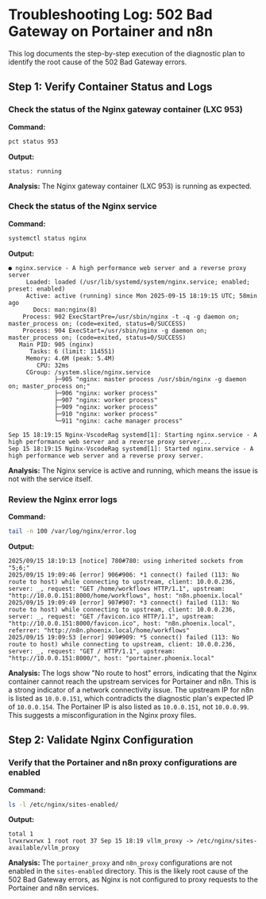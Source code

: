 # Troubleshooting Log: 502 Bad Gateway on Portainer and n8n

This log documents the step-by-step execution of the diagnostic plan to identify the root cause of the 502 Bad Gateway errors.


## Step 1: Verify Container Status and Logs

### Check the status of the Nginx gateway container (LXC 953)

**Command:**
```bash
pct status 953
```

**Output:**
```
status: running
```

**Analysis:**
The Nginx gateway container (LXC 953) is running as expected.


### Check the status of the Nginx service

**Command:**
```bash
systemctl status nginx
```

**Output:**
```
● nginx.service - A high performance web server and a reverse proxy server
     Loaded: loaded (/usr/lib/systemd/system/nginx.service; enabled; preset: enabled)
     Active: active (running) since Mon 2025-09-15 18:19:15 UTC; 58min ago
       Docs: man:nginx(8)
    Process: 902 ExecStartPre=/usr/sbin/nginx -t -q -g daemon on; master_process on; (code=exited, status=0/SUCCESS)
    Process: 904 ExecStart=/usr/sbin/nginx -g daemon on; master_process on; (code=exited, status=0/SUCCESS)
   Main PID: 905 (nginx)
      Tasks: 6 (limit: 114551)
     Memory: 4.6M (peak: 5.4M)
        CPU: 32ms
     CGroup: /system.slice/nginx.service
             ├─905 "nginx: master process /usr/sbin/nginx -g daemon on; master_process on;"
             ├─906 "nginx: worker process"
             ├─907 "nginx: worker process"
             ├─909 "nginx: worker process"
             ├─910 "nginx: worker process"
             └─911 "nginx: cache manager process"

Sep 15 18:19:15 Nginx-VscodeRag systemd[1]: Starting nginx.service - A high performance web server and a reverse proxy server...
Sep 15 18:19:15 Nginx-VscodeRag systemd[1]: Started nginx.service - A high performance web server and a reverse proxy server.
```

**Analysis:**
The Nginx service is active and running, which means the issue is not with the service itself.


### Review the Nginx error logs

**Command:**
```bash
tail -n 100 /var/log/nginx/error.log
```

**Output:**
```
2025/09/15 18:19:13 [notice] 780#780: using inherited sockets from "5;6;"
2025/09/15 19:09:46 [error] 906#906: *1 connect() failed (113: No route to host) while connecting to upstream, client: 10.0.0.236, server: _, request: "GET /home/workflows HTTP/1.1", upstream: "http://10.0.0.151:8000/home/workflows", host: "n8n.phoenix.local"
2025/09/15 19:09:49 [error] 907#907: *3 connect() failed (113: No route to host) while connecting to upstream, client: 10.0.0.236, server: _, request: "GET /favicon.ico HTTP/1.1", upstream: "http://10.0.0.151:8000/favicon.ico", host: "n8n.phoenix.local", referrer: "http://n8n.phoenix.local/home/workflows"
2025/09/15 19:09:53 [error] 909#909: *5 connect() failed (113: No route to host) while connecting to upstream, client: 10.0.0.236, server: _, request: "GET / HTTP/1.1", upstream: "http://10.0.0.151:8000/", host: "portainer.phoenix.local"
```

**Analysis:**
The logs show "No route to host" errors, indicating that the Nginx container cannot reach the upstream services for Portainer and n8n. This is a strong indicator of a network connectivity issue. The upstream IP for n8n is listed as `10.0.0.151`, which contradicts the diagnostic plan's expected IP of `10.0.0.154`. The Portainer IP is also listed as `10.0.0.151`, not `10.0.0.99`. This suggests a misconfiguration in the Nginx proxy files.


## Step 2: Validate Nginx Configuration

### Verify that the Portainer and n8n proxy configurations are enabled

**Command:**
```bash
ls -l /etc/nginx/sites-enabled/
```

**Output:**
```
total 1
lrwxrwxrwx 1 root root 37 Sep 15 18:19 vllm_proxy -> /etc/nginx/sites-available/vllm_proxy
```

**Analysis:**
The `portainer_proxy` and `n8n_proxy` configurations are not enabled in the `sites-enabled` directory. This is the likely root cause of the 502 Bad Gateway errors, as Nginx is not configured to proxy requests to the Portainer and n8n services.
